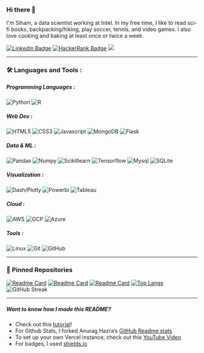 ### Hi there 👋

I'm Siham, a data scientist working at Intel. In my free time, I like to read sci-fi books, backpacking/hiking, play soccer, tennis, and video games. I also love cooking and baking at least once or twice a week. 
<br>

[![LinkedIn Badge](https://img.shields.io/badge/LinkedIn-Profile-informational?style=flat&logo=linkedin&logoColor=white&color=0D76A8)](https://www.linkedin.com/in/siham-elmali/)
[![HackerRank Badge](https://img.shields.io/badge/HackerRank-Profile-informational?style=flat&logo=hackerrank&logoColor=white&color=brightgreen)](https://www.hackerrank.com/siham_elmali)
<img src="https://komarev.com/ghpvc/?username=shadowfax42&style=plastic&color=blue"/>

---

### :hammer_and_wrench: Languages and Tools :


##### Programming Languages : 

![Python](https://img.shields.io/badge/-Python-000000?style=flat&logo=python&logoColor=ffffff&labelColor=3776AB)
![R](https://img.shields.io/badge/-R-000000?style=flat&logo=r&logoColor=ffffff&labelColor=276DC3)


##### Web Dev : 

![HTML5](https://img.shields.io/badge/-HTML5-000000?style=flat&logo=html5&logoColor=ffffff&labelColor=E34F26)
![CSS3](https://img.shields.io/badge/-CSS3-000000?style=flat&logo=css3&logoColor=ffffff&labelColor=1572B6)
![Javascript](https://img.shields.io/badge/-Javascript-000000?style=flat&logo=javascript&logoColor=ffffff&labelColor=F7DF1E)
![MongoDB](https://img.shields.io/badge/-MongoDB-000000?style=flat&logo=mongodb&logoColor=ffffff&labelColor=47A248)
![Flask](https://img.shields.io/badge/-Flask-000000?style=flat&logo=flask&logoColor=ffffff&labelColor=009688)


##### Data & ML : 

![Pandas](https://img.shields.io/badge/Pandas-000000?style=flat&logo=pandas&logoColor=black&labelColor=white)
![Numpy](https://img.shields.io/badge/NumPy-000000?style=flat&logo=numpy&logoColor=blue&labelColor=white)
![Scikitlearn](https://img.shields.io/badge/Scikitlearn-000000?style=flat&logo=scikit-learn&logoColor=white&labelColor=F7931E)
![Tensorflow](https://img.shields.io/badge/TensorFlow-000000?style=flat&logo=TensorFlow&logoColor=white&labelColor=FF6F00)
![Mysql](https://img.shields.io/badge/MySQL-000000?style=flat&logo=mysql&logoColor=white&labelColor=2300f)
![SQLite](https://img.shields.io/badge/SQLite-000000?style=flat&logo=sqlite&logoColor=white&labelColor=07405e)


##### Visualization : 

![Dash/Plotly](https://img.shields.io/badge/Dash-000000?style=flat&logo=plotly&logoColor=black&labelColor=white)
![Powerbi](https://img.shields.io/badge/Power%20BI-000000?style=flat&logo=power-bi&logoColor=white&labelColor=F2C811)
![Tableau](https://img.shields.io/badge/Tableau-000000?style=flat&logo=tableau&logoColor=white&labelColor=E97627)


##### Cloud : 

![AWS](https://img.shields.io/badge/Amazon%20AWS-000000?style=flat&logo=amazon-aws&logoColor=white&labelColor=FF9900)
![GCP](https://img.shields.io/badge/Google%20Cloud-000000?style=flat&logo=google-Cloud&logoColor=white&labelColor=4285F4)
![Azure](https://img.shields.io/badge/Microsoft%20Azure-000000?style=flat&logo=Microsoft-Azure&logoColor=white&labelColor=0078D4)


##### Tools : 

![Linux](https://img.shields.io/badge/Linux-000000?style=flat&logo=Linux&logoColor=white&labelColor=FCC624)
![Git](https://img.shields.io/badge/Git-000000?style=flat&logo=Git&logoColor=white&labelColor=F05032)
![GitHub](https://img.shields.io/badge/GitHub-000000?style=flat&logo=Git&logoColor=white&labelColor=2496ED)


---

### 📌 Pinned Repositories

[![Readme Card](https://github-readme-stats.vercel.app/api/pin/?username=gatechdvateam&repo=energy_hub&theme=github_dark&hide_border=true)](https://github.com/gatechdvateam/energy_hub)
[![Readme Card](https://github-readme-stats.vercel.app/api/pin/?username=shadowfax42&repo=mushroom-edibility-prediction&theme=github_dark&hide_border=true)](https://github.com/shadowfax42/mushroom-edibility-prediction)
[![Readme Card](https://github-readme-stats.vercel.app/api/pin/?username=shadowfax42&repo=image-compression-using-kmeans&theme=github_dark&hide_border=true)](https://github.com/shadowfax42/image-compression-using-kmeans)
[![Top Langs](https://github-readme-stats.vercel.app/api/top-langs/?username=shadowfax42&hide_progress=false&langs_count=3&theme=github_dark&hide_border=true)](https://github.com/shadowfax42)
![GitHub Streak](http://github-readme-streak-stats.herokuapp.com?user=shadowfax42&theme=github_dark&hide_border=true)

---
##### Want to know how I made this README?

- Check out this [tutorial](https://braydoncoyer.dev/blog/creating-a-killer-github-profile-readme-part-1/)!
- For Github Stats, I forked Anurag Hazra‘s [GitHub Readme stats](https://github.com/anuraghazra/github-readme-stats)
- To set up your own Vercel instance, check out this [YouTube Video](https://www.youtube.com/watch?v=n6d4KHSKqGk&t=107s)
- For badges, I used [shields.io](https://shields.io/)

